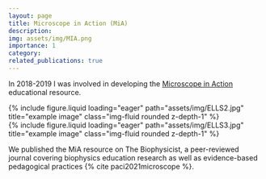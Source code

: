 ```yaml
---
layout: page
title: Microscope in Action (MiA)
description:
img: assets/img/MIA.png
importance: 1
category:
related_publications: true
---
```


In 2018-2019 I was involved in developing the <a href="https://www.embl.org/ells/microscope-in-action/"> Microscope in Action </a> educational resource.  


<div class="row">
    <div class="col-sm mt-3 mt-md-0">
        {% include figure.liquid loading="eager" path="assets/img/ELLS2.jpg" title="example image" class="img-fluid rounded z-depth-1" %}
    </div>
    <div class="col-sm mt-3 mt-md-0">
        {% include figure.liquid loading="eager" path="assets/img/ELLS3.jpg" title="example image" class="img-fluid rounded z-depth-1" %}
    </div>
</div>
<div class="caption">

We published the MiA resource on The Biophysicist, a peer-reviewed journal covering biophysics education research as well as evidence-based pedagogical practices {% cite paci2021microscope %}.
